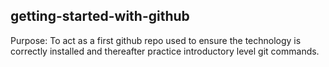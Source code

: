 getting-started-with-github
---------------------------

Purpose: To act as a first github repo used to ensure the technology is correctly installed and thereafter practice introductory level git commands.